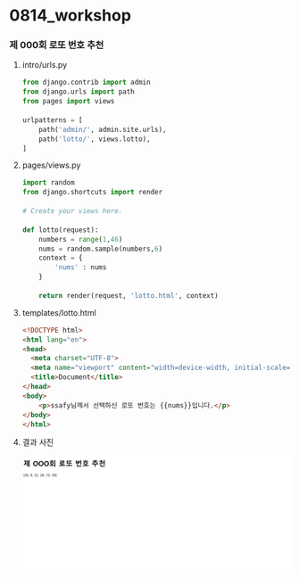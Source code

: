 # 0814_workshop



### 제 000회 로또 번호 추천

1. intro/urls.py

   ```python
   from django.contrib import admin
   from django.urls import path
   from pages import views
   
   urlpatterns = [
       path('admin/', admin.site.urls),
       path('lotto/', views.lotto),
   ]
   ```

2. pages/views.py

   ```python
   import random
   from django.shortcuts import render
   
   # Create your views here.
   
   def lotto(request):
       numbers = range(1,46)
       nums = random.sample(numbers,6)
       context = { 
           'nums' : nums
       }
       
       return render(request, 'lotto.html', context)
   ```

   

3. templates/lotto.html

   ```html
   <!DOCTYPE html>
   <html lang="en">
   <head>
     <meta charset="UTF-8">
     <meta name="viewport" content="width=device-width, initial-scale=1.0">
     <title>Document</title>
   </head>
   <body>
       <p>ssafy님께서 선택하신 로또 번호는 {{nums}}입니다.</p>
   </body>
   </html>
   ```

4. 결과 사진

   <img src="0814_workshop.assets/0814.PNG" alt="1" style="zoom:150%;" />